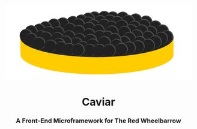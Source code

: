 <p align="center"><img src="caviar-banner.png"></p>
<h1 align="center">Caviar</h1>
<h3 align="center">A Front-End Microframework for <b>The Red Wheelbarrow</b></h3>